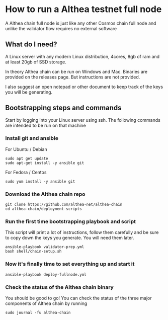 # How to run a Althea testnet full node

A Althea chain full node is just like any other Cosmos chain full node and unlike the validator flow requires no external software

## What do I need?

A Linux server with any modern Linux distribution, 4cores, 8gb of ram and at least 20gb of SSD storage.

In theory Althea chain can be run on Windows and Mac. Binaries are provided on the releases page. But instructions are not provided.

I also suggest an open notepad or other document to keep track of the keys you will be generating.

## Bootstrapping steps and commands

Start by logging into your Linux server using ssh. The following commands are intended to be run on that machine

### Install git and ansible

For Ubuntu / Debian

```
sudo apt get update
sudo apt-get install -y ansible git
```

For Fedora / Centos

```
sudo yum install -y ansible git
```

### Download the Althea chain repo

```
git clone https://github.com/althea-net/althea-chain
cd althea-chain/deployment-scripts
```

### Run the first time bootstrapping playbook and script

This script will print a lot of instructions, follow them carefully and be sure to copy
down the keys you generate. You will need them later.

```
ansible-playbook validator-prep.yml
bash shell/chain-setup.sh
```

### Now it's finally time to set everything up and start it

```
ansible-playbook deploy-fullnode.yml
```

### Check the status of the Althea chain binary

You should be good to go! You can check the status of the three
major components of Althea chain by running

```
sudo journal -fu althea-chain
```
